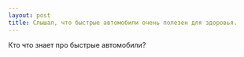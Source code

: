 ```yaml
---
layout: post 
title: Слышал, что быстрые автомобили очень полезен для здоровья. 
--- 
```

Кто что знает про быстрые автомобили?